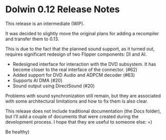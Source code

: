# Dolwin 0.12 Release Notes

This release is an intermediate (WIP).

It was decided to slightly move the original plans for adding a recompiler and transfer them to 0.13.

This is due to the fact that the planned sound support, as it turned out, requires significant redesign of two Flipper components: DI and AI.

- Redesigned interface for interaction with the DVD subsystem. It has become closer to the real interface of the connector. (#62)
- Added support for DVD Audio and ADPCM decoder (#63)
- Supports AI DMA (#20)
- Sound output using DirectSound (#20)

Problems with sound synchronization still remain, but they are associated with some architectural limitations and how to fix them is also clear.

This release does not include traditional documentation (the Docs folder), but I’ll add a couple of documents that were created during the development process.
I hope that they are useful to someone else: =)

Be healthy)